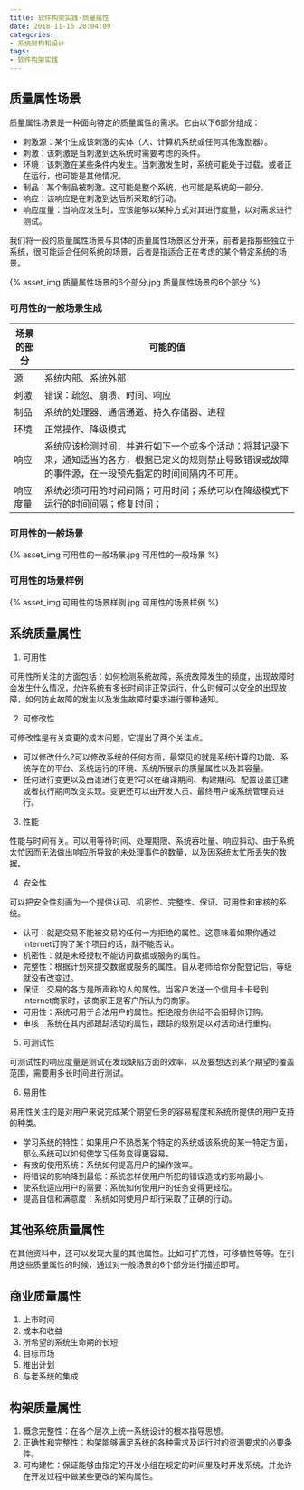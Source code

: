 ```yaml
---
title: 软件构架实践-质量属性
date: 2018-11-16 20:04:09
categories:
- 系统架构和设计
tags:
- 软件构架实践
---
```

## 质量属性场景

质量属性场景是一种面向特定的质量属性的需求。它由以下6部分组成：

- 刺激源：某个生成该刺激的实体（人、计算机系统或任何其他激励器）。
- 刺激：该刺激是当刺激到达系统时需要考虑的条件。
- 环境：该刺激在某些条件内发生。当刺激发生时，系统可能处于过载，或者正在运行，也可能是其他情况。
- 制品：某个制品被刺激。这可能是整个系统，也可能是系统的一部分。
- 响应：该响应是在刺激到达后所采取的行动。
- 响应度量：当响应发生时，应该能够以某种方式对其进行度量，以对需求进行测试。

我们将一般的质量属性场景与具体的质量属性场景区分开来，前者是指那些独立于系统，很可能适合任何系统的场景，后者是指适合正在考虑的某个特定系统的场景。

{% asset_img 质量属性场景的6个部分.jpg 质量属性场景的6个部分 %}

### 可用性的一般场景生成

|场景的部分|可能的值|
|-|-|
|源|系统内部、系统外部|
|刺激|错误：疏忽、崩溃、时间、响应|
|制品|系统的处理器、通信通道、持久存储器、进程|
|环境|正常操作、降级模式|
|响应|系统应该检测时间，并进行如下一个或多个活动：将其记录下来，通知适当的各方，根据已定义的规则禁止导致错误或故障的事件源，在一段预先指定的时间间隔内不可用。|
|响应度量|系统必须可用的时间间隔；可用时间；系统可以在降级模式下运行的时间间隔；修复时间；|

### 可用性的一般场景

{% asset_img 可用性的一般场景.jpg 可用性的一般场景 %}

### 可用性的场景样例

{% asset_img 可用性的场景样例.jpg 可用性的场景样例 %}

## 系统质量属性

1. 可用性

可用性所关注的方面包括：如何检测系统故障，系统故障发生的频度，出现故障时会发生什么情况，允许系统有多长时间非正常运行，什么时候可以安全的出现故障，如何防止故障的发生以及发生故障时要求进行哪种通知。

2. 可修改性

可修改性是有关变更的成本问题，它提出了两个关注点。
- 可以修改什么?可以修改系统的任何方面，最常见的就是系统计算的功能、系统存在的平台、系统运行的环境、系统所展示的质量属性以及其容量。
- 任何进行变更以及由谁进行变更?可以在编译期间、构建期间、配置设置迁建或者执行期间改变实现。变更还可以由开发人员、最终用户或系统管理员进行。

3. 性能

性能与时间有关。可以用等待时间、处理期限、系统吞吐量、响应抖动、由于系统太忙因而无法做出响应所导致的未处理事件的数量，以及因系统太忙所丢失的数据。

4. 安全性

可以把安全性刻画为一个提供认可、机密性、完整性、保证、可用性和审核的系统。

- 认可：就是交易不能被交易的任何一方拒绝的属性。这意味着如果你通过Internet订购了某个项目的话，就不能否认。
- 机密性：就是未经授权不能访问数据或服务的属性。
- 完整性：根据计划来提交数据或服务的属性。自从老师给你分配登记后，等级就没有改变过。
- 保证：交易的各方是所声称的人的属性。当客户发送一个信用卡卡号到Internet商家时，该商家正是客户所认为的商家。
- 可用性：系统可用于合法用户的属性。拒绝服务供给不会阻碍你订购。
- 审核：系统在其内部跟踪活动的属性，跟踪的级别足以对活动进行重构。

5. 可测试性

可测试性的响应度量是测试在发现缺陷方面的效率，以及要想达到某个期望的覆盖范围，需要用多长时间进行测试。

6. 易用性

易用性关注的是对用户来说完成某个期望任务的容易程度和系统所提供的用户支持的种类。

- 学习系统的特性：如果用户不熟悉某个特定的系统或该系统的某一特定方面，那么系统可以如何使学习任务变得更容易。
- 有效的使用系统：系统如何提高用户的操作效率。
- 将错误的影响降到最低：系统怎样使用户所犯的错误造成的影响最小。
- 使系统适应用户的需要：系统如何使用户的任务变得更轻松。
- 提高自信和满意度：系统如何使用户却行采取了正确的行动。

## 其他系统质量属性

在其他资料中，还可以发现大量的其他属性。比如可扩充性，可移植性等等。在引用这些质量属性的时候，通过对一般场景的6个部分进行描述即可。

## 商业质量属性

1. 上市时间
2. 成本和收益
3. 所希望的系统生命期的长短
4. 目标市场
5. 推出计划
6. 与老系统的集成

## 构架质量属性

1. 概念完整性：在各个层次上统一系统设计的根本指导思想。
2. 正确性和完整性：构架能够满足系统的各种需求及运行时的资源要求的必要条件。
3. 可构建性：保证能够由指定的开发小组在规定的时间里及时开发系统，并允许在开发过程中做某些更改的架构属性。